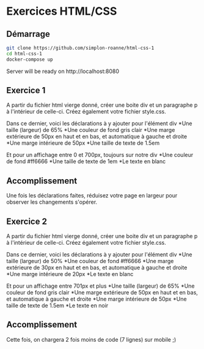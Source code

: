# Exercices HTML/CSS

## Démarrage

```bash
git clone https://github.com/simplon-roanne/html-css-1
cd html-css-1
docker-compose up
```
Server will be ready on http://localhost:8080

## Exercice 1
A partir du fichier html vierge donné, créer une boite div et un paragraphe p à l'intérieur de celle-ci. 
Créez également votre fichier style.css.

Dans ce dernier, voici les déclarations à y ajouter pour l'élément div
*Une taille (largeur) de 65%
*Une couleur de fond gris clair
*Une marge extérieure de 50px en haut et en bas, et automatique à gauche et droite
*Une marge intérieure de 50px
*Une taille de texte de 1.5em

Et pour un affichage entre 0 et 700px, toujours sur notre div
*Une couleur de fond #ff6666
*Une taille de texte de 1em
*Le texte en blanc

## Accomplissement
Une fois les déclarations faites, réduisez votre page en largeur pour observer les changements s'opérer.

## Exercice 2
A partir du fichier html vierge donné, créer une boite div et un paragraphe p à l'intérieur de celle-ci. 
Créez également votre fichier style.css.
  
Dans ce dernier, voici les déclarations à y ajouter pour l'élément div
*Une taille (largeur) de 50%
*Une couleur de fond #ff6666
*Une marge extérieure de 30px en haut et en bas, et automatique à gauche et droite
*Une marge intérieure de 20px
*Le texte en blanc
  
Et pour un affichage entre 701px et plus
*Une taille (largeur) de 65%
*Une couleur de fond gris clair
*Une marge extérieure de 50px en haut et en bas, et automatique à gauche et droite
*Une marge intérieure de 50px
*Une taille de texte de 1.5em
*Le texte en noir
  
## Accomplissement
Cette fois, on chargera 2 fois moins de code (7 lignes) sur mobile ;)
